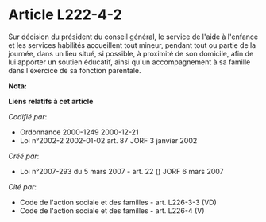 # Article L222-4-2

Sur décision du président du conseil général, le service de l'aide à l'enfance et les services habilités accueillent tout
mineur, pendant tout ou partie de la journée, dans un lieu situé, si possible, à proximité de son domicile, afin de lui
apporter un soutien éducatif, ainsi qu'un accompagnement à sa famille dans l'exercice de sa fonction parentale.

**Nota:**



**Liens relatifs à cet article**

_Codifié par_:

  - Ordonnance 2000-1249 2000-12-21
  - Loi n°2002-2 2002-01-02 art. 87 JORF 3 janvier 2002

_Créé par_:

  - Loi n°2007-293 du 5 mars 2007 - art. 22 () JORF 6 mars 2007

_Cité par_:

  - Code de l'action sociale et des familles - art. L226-3-3 (VD)
  - Code de l'action sociale et des familles - art. L226-4 (V)
